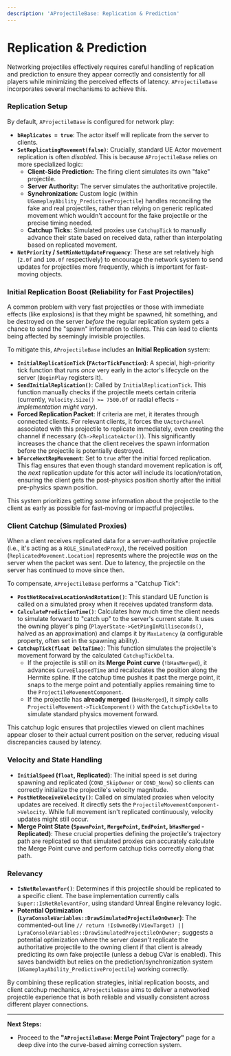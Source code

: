 ```yaml
---
description: 'AProjectileBase: Replication & Prediction'
---
```


# Replication & Prediction

Networking projectiles effectively requires careful handling of replication and prediction to ensure they appear correctly and consistently for all players while minimizing the perceived effects of latency. `AProjectileBase` incorporates several mechanisms to achieve this.

### Replication Setup

By default, `AProjectileBase` is configured for network play:

* **`bReplicates = true`**: The actor itself will replicate from the server to clients.
* **`SetReplicatingMovement(false)`**: Crucially, standard UE Actor movement replication is often _disabled_. This is because `AProjectileBase` relies on more specialized logic:
  * **Client-Side Prediction:** The firing client simulates its own "fake" projectile.
  * **Server Authority:** The server simulates the authoritative projectile.
  * **Synchronization:** Custom logic (within `UGameplayAbility_PredictiveProjectile`) handles reconciling the fake and real projectiles, rather than relying on generic replicated movement which wouldn't account for the fake projectile or the precise timing needed.
  * **Catchup Ticks:** Simulated proxies use `CatchupTick` to manually advance their state based on received data, rather than interpolating based on replicated movement.
* **`NetPriority` / `SetMinNetUpdateFrequency`**: These are set relatively high (`2.0f` and `100.0f` respectively) to encourage the network system to send updates for projectiles more frequently, which is important for fast-moving objects.

### Initial Replication Boost (Reliability for Fast Projectiles)

A common problem with very fast projectiles or those with immediate effects (like explosions) is that they might be spawned, hit something, and be destroyed on the server _before_ the regular replication system gets a chance to send the "spawn" information to clients. This can lead to clients being affected by seemingly invisible projectiles.

To mitigate this, `AProjectileBase` includes an **Initial Replication** system:

* **`InitialReplicationTick` (`FActorTickFunction`)**: A special, high-priority tick function that runs _once_ very early in the actor's lifecycle on the server (`BeginPlay` registers it).
* **`SendInitialReplication()`**: Called by `InitialReplicationTick`. This function manually checks if the projectile meets certain criteria (currently, `Velocity.Size() >= 7500.0f` or radial effects - _implementation might vary_).
* **Forced Replication Packet**: If criteria are met, it iterates through connected clients. For relevant clients, it forces the `UActorChannel` associated with this projectile to replicate immediately, even creating the channel if necessary (`Ch->ReplicateActor()`). This significantly increases the chance that the client receives the spawn information before the projectile is potentially destroyed.
* **`bForceNextRepMovement`**: Set to `true` after the initial forced replication. This flag ensures that even though standard movement replication is off, the _next_ replication update for this actor _will_ include its location/rotation, ensuring the client gets the post-physics position shortly after the initial pre-physics spawn position.

This system prioritizes getting _some_ information about the projectile to the client as early as possible for fast-moving or impactful projectiles.

### Client Catchup (Simulated Proxies)

When a client receives replicated data for a server-authoritative projectile (i.e., it's acting as a `ROLE_SimulatedProxy`), the received position (`ReplicatedMovement.Location`) represents where the projectile _was_ on the server when the packet was sent. Due to latency, the projectile on the server has continued to move since then.

To compensate, `AProjectileBase` performs a "Catchup Tick":

* **`PostNetReceiveLocationAndRotation()`**: This standard UE function is called on a simulated proxy when it receives updated transform data.
* **`CalculatePredictionTime()`**: Calculates how much time the client needs to simulate forward to "catch up" to the server's current state. It uses the owning player's ping (`PlayerState->GetPingInMilliseconds()`, halved as an approximation) and clamps it by `MaxLatency` (a configurable property, often set in the spawning ability).
* **`CatchupTick(float DeltaTime)`**: This function simulates the projectile's movement forward by the calculated `CatchupTickDelta`.
  * If the projectile is still on its **Merge Point curve** (`!bHasMerged`), it advances `CurveElapsedTime` and recalculates the position along the Hermite spline. If the catchup time pushes it past the merge point, it snaps to the merge point and potentially applies remaining time to the `ProjectileMovementComponent`.
  * If the projectile has **already merged** (`bHasMerged`), it simply calls `ProjectileMovement->TickComponent()` with the `CatchupTickDelta` to simulate standard physics movement forward.

This catchup logic ensures that projectiles viewed on client machines appear closer to their actual current position on the server, reducing visual discrepancies caused by latency.

### Velocity and State Handling

* **`InitialSpeed` (`float`, Replicated)**: The initial speed is set during spawning and replicated (`COND_SkipOwner` or `COND_None`) so clients can correctly initialize the projectile's velocity magnitude.
* **`PostNetReceiveVelocity()`**: Called on simulated proxies when velocity updates are received. It directly sets the `ProjectileMovementComponent->Velocity`. While full movement isn't replicated continuously, velocity updates might still occur.
* **Merge Point State (`SpawnPoint`, `MergePoint`, `EndPoint`, `bHasMerged` - Replicated)**: These crucial properties defining the projectile's trajectory path are replicated so that simulated proxies can accurately calculate the Merge Point curve and perform catchup ticks correctly along that path.

### Relevancy

* **`IsNetRelevantFor()`**: Determines if this projectile should be replicated to a specific client. The base implementation currently calls `Super::IsNetRelevantFor`, using standard Unreal Engine relevancy logic.
* **Potential Optimization (`LyraConsoleVariables::DrawSimulatedProjectileOnOwner`)**: The commented-out line `// return !IsOwnedBy(ViewTarget) || LyraConsoleVariables::DrawSimulatedProjectileOnOwner;` suggests a potential optimization where the server _doesn't_ replicate the authoritative projectile to the owning client if that client is already predicting its own fake projectile (unless a debug CVar is enabled). This saves bandwidth but relies on the prediction/synchronization system (`UGameplayAbility_PredictiveProjectile`) working correctly.

By combining these replication strategies, initial replication boosts, and client catchup mechanics, `AProjectileBase` aims to deliver a networked projectile experience that is both reliable and visually consistent across different player connections.

***

**Next Steps:**

* Proceed to the **"`AProjectileBase`: Merge Point Trajectory"** page for a deep dive into the curve-based aiming correction system.
